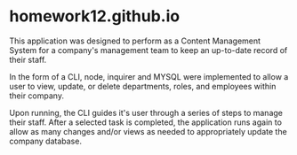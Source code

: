 # homework12.github.io

This application was designed to perform as a Content Management System for a company's management team to keep an up-to-date record of their staff. 

In the form of a CLI, node, inquirer and MYSQL were implemented to allow a user to view, update, or delete departments, roles, and employees within their company.

Upon running, the CLI guides it's user through a series of steps to manage their staff. After a selected task is completed, the application runs again to allow as many changes and/or views as needed to appropriately update the company database.